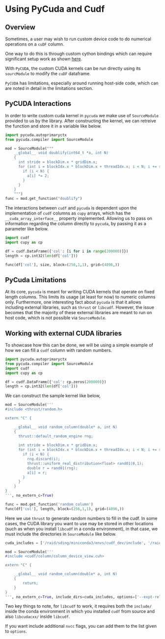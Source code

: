 # Using PyCuda and Cudf
## Overview
Sometimes, a user may wish to run custom device code to do numerical operations on a `cuDF` column. 

One way to do this is through custom cython bindings which can require significant setup work as shown [here](https://github.com/rapidsai/rapids-examples/tree/main/shareable-dataframes).

With `PyCUDA`,  the custom CUDA kernels can be run directly using its` sourcModule` to modify the `cuDF`  dataframe.   

`PyCUDA` has limitations, especially around running host-side code, which can are noted in detail in the limitations section.  

## PyCUDA Interactions
In order to write custom cuda kernel in `pycuda` we make use of `SourceModule` provided to us by the library. After constructing the kernel, we can retreive the function and store it in a variable like below.
```python
import pycuda.autoprimaryctx
from pycuda.compiler import SourceModule

mod = SourceModule("""
    __global__ void doublify(int64_t *a, int N)
    {
      int stride = blockDim.x * gridDim.x;
      for (int i = blockIdx.x * blockDim.x + threadIdx.x; i < N; i += stride) {
        if (i < N) {
          a[i] *= 2;
        }
      }
    }
    """)
func = mod.get_function("doublify")
```
The interactions between `cudf` and `pycuda` is dependent upon the implementation of `cudf` columns as `cupy` arrays, which has the `__cuda_array_interface__` property implemented. Allowing us to pass on information regarding the column directly to `pycuda`, by passing it as a parameter like below.
```python
import cudf
import cupy as cp

df = cudf.DataFrame({'col': [i for i in range(200000)]})
length = cp.int32(len(df['col']))

func(df['col'], size, block=(256,1,1), grid=(4096,))
```

## PyCuda Limitations
At its core, `pycuda` is meant for writing CUDA kernels that operate on fixed length columns. This limits its usage (at least for now) to numeric columns only. Furthermore, one interesting fact about `pycuda` is that it allows including external libraries, such as `thrust` or `libcudf`. However, the issue becomes that the majority of these external libraries are meant to run on host code, which is not possible via `SourceModule`.

## Working with external CUDA libraries
To showcase how this can be done, we will be using a simple example of how we can fill a `cudf` column with random numbers.

```python
import pycuda.autoprimaryctx
from pycuda.compiler import SourceModule
import cudf
import cupy as cp

df = cudf.DataFrame({'col': cp.zeros(200000)})
length = cp.int32(len(df['col']))
```
We can construct the sample kernel like below,
```python
mod = SourceModule('''
#include <thrust/random.h>

extern "C" {

    __global__ void random_column(double* a, int N)
    {
      thrust::default_random_engine rng;
      
      int stride = blockDim.x * gridDim.x;
      for (int i = blockIdx.x * blockDim.x + threadIdx.x; i < N; i += stride) {
        if (i < N) {
          rng.discard(i);
          thrust::uniform_real_distribution<float> rand01(0,1);
          double r = rand01(rng);
          a[i] = r;
        }
      }
    }
}
''', no_extern_c=True)

func = mod.get_function('random_column')
func(df['col'], length, block=(256,1,1), grid=(4096,))
```
Here we use `thrust` to generate random numbers to fill in the cudf. In some cases, the CUDA library you want to use may be stored in other locations (such as when you install `libcudf` in a conda environment), in that case, we must include the directories in `SourceModule` like below.
```python
cuda_includes = ['/raid/sding/miniconda3/envs/cudf_dev/include', '/raid/sding/miniconda3/envs/cudf_dev/include/libcudf/libcudacxx']

mod = SourceModule('''
#include <cudf/column/column_device_view.cuh>

extern "C" {

    __global__ void random_column(double* a, int N)
    {
        return;
    }
}
''', no_extern_c=True, include_dirs=cuda_includes, options=['--expt-relaxed-constexpr'])
```
Two key things to note, for `libcudf` to work, it requires both the `include/` inside the conda environment in which you installed `cudf` from source and also `libcudacxx/` inside `libcudf`. 

If you want include additional `nvcc` flags, you can add them to the list given to `options`.


